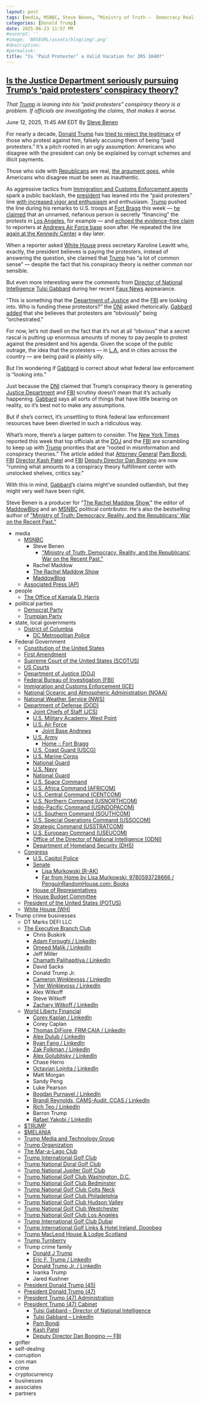 ```yaml
---
layout: post
tags: [media, MSNBC, Steve Benen, “Ministry of Truth –  Democracy Reality and the Republicans’ War on the Recent Past.”, Rachel Maddow, The Rachel Maddow Show, MaddowBlog, Associated Press (AP), people, The Office of Kamala D. Harris, political parties, Democrat Party, Trumpian Party, state local governments, District of Columbia, DC Metropolitan Police, Federal Government, Constitution of the United States, First Amendment, Supreme Court of the United States (SCOTUS), US Courts, Department of Justice (DOJ), Federal Bureau of Investigation (FBI), Immigration and Customs Enforcement (ICE), National Oceanic and Atmospheric Administration (NOAA), National Weather Service (NWS), Department of Defense (DOD), Joint Chiefs of Staff (JCS), U.S. Military Academy West Point, U.S. Air Force, Joint Base Andrews, U.S. Army, Home  –  –  Fort Bragg, U.S. Coast Guard (USCG), U.S. Marine Corps, National Guard, U.S. Navy, National Guard, U.S. Space Command, U.S. Africa Command (AFRICOM), U.S. Central Command (CENTCOM), U.S. Northern Command (USNORTHCOM), Indo-Pacific Command (USINDOPACOM), U.S. Southern Command (SOUTHCOM), U.S. Special Operations Command (USSOCOM), Strategic Command (USSTRATCOM), U.S. European Command (USEUCOM), Office of the Director of National Intelligence (ODNI), Department of Homeland Security (DHS), Congress, U.S. Capitol Police, Senate, Lisa Murkowski (R-AK), Far from Home by Lisa Murkowski –  9780593728666 / PenguinRandomHouse.com –  Books, House of Representatives, House Budget Committee, President of the United States (POTUS), White House (WH), Trump crime businesses, DT Marks DEFI LLC, The Executive Branch Club, Chris Buskirk, Adam Foroughi / LinkedIn, Omeed Malik / LinkedIn, Jeff Miller, Chamath Palihapitiya / LinkedIn, David Sacks, Donald Trump Jr., Cameron Winklevoss / LinkedIn, Tyler Winklevoss / LinkedIn, Alex Witkoff, Steve Witkoff, Zachary Witkoff / LinkedIn, World Liberty Financial, Corey Kaplan / LinkedIn, Corey Caplan, Thomas DiFiore FRM·CAIA / LinkedIn, Alex Dulub / LinkedIn, Ryan Fang / LinkedIn, Zak Folkman / LinkedIn, Alex Golubitsky / LinkedIn, Chase Herro, Octavian Lojnita / LinkedIn, Matt Morgan, Sandy Peng, Luke Pearson, Bogdan Purnavel / LinkedIn, Brandi Reynolds CAMS-Audit CCAS / LinkedIn, Rich Teo / LinkedIn, Barron Trump, Rafael Yakobi / LinkedIn, $TRUMP, $MELANIA, Trump Media and Technology Group, Trump Organization, The Mar-a-Lago Club, Trump International Golf Club, Trump National Doral Golf Club, Trump National Jupiter Golf Club, Trump National Golf Club Washington D.C., Trump National Golf Club Bedminster, Trump National Golf Club Colts Neck, Trump National Golf Club Philadelphia, Trump National Golf Club Hudson Valley, Trump National Golf Club Westchester, Trump National Golf Club Los Angeles, Trump International Golf Club Dubai, Trump International Golf Links & Hotel Ireland Doonbeg, Trump MacLeod House & Lodge Scotland, Trump Turnberry, Trump crime family, Donald J Trump, Eric F. Trump / LinkedIn, Donald Trump Jr. / LinkedIn, Ivanka Trump, Jared Kushner, President Donald Trump (45), President Donald Trump (47), President Trump (47) Administration, President Trump (47) Cabinet, Tulsi Gabbard – Director of National Intelligence, Tulsi Gabbard – LinkedIn, Pam Bondi, Kash Patel, Deputy Director Dan Bongino — FBI, grift, self-dealing, corruption, con, crime, cryptocurrency, businesses, associates, partners]
categories: [Donald Trump]
date: 2025-06-23 11:57 PM
#excerpt: ''
#image: 'BASEURL/assets/blog/img/.png'
#description:
#permalink:
title: "Is ‘Paid Protester’ a Valid Vocation for IRS 1040?"
---
```



## [Is the Justice Department seriously pursuing Trump’s ‘paid protesters’ conspiracy theory?](https://www.msnbc.com/rachel-maddow-show/maddowblog/justice-department-seriously-pursuing-trumps-paid-protesters-conspirac-rcna212613)

*That [Trump](https://www.donaldjtrump.com/) is leaning into his “paid protesters” conspiracy theory is a problem. If officials are investigating the claims, that makes it worse.*

June 12, 2025, 11:45 AM EDT
By [Steve Benen](https://www.msnbc.com/author/steve-benen-ncpn433601)

For nearly a decade, [Donald Trump](https://www.donaldjtrump.com/) has [tried to reject the legitimacy](https://www.msnbc.com/rachel-maddow-show/maddowblog/paid-insurrectionists-unrest-l-trump-returns-unsettling-old-favorite-rcna212142) of those who protest against him, falsely accusing them of being “paid protesters.” It’s a pitch rooted in an ugly assumption: Americans who disagree with the president can only be explained by corrupt schemes and illicit payments.

Those who side with [Republicans](https://www.gop.com/) are real, [the argument goes](https://www.msnbc.com/rachel-maddow-show/maddowblog/paid-insurrectionists-unrest-l-trump-returns-unsettling-old-favorite-rcna212142), while Americans who disagree must be seen as inauthentic.

As aggressive tactics from [Immigration and Customs Enforcement agents](https://www.ice.gov/) spark a public backlash, the [president](https://www.whitehouse.gov/) has leaned into the “paid protesters” line [with increased vigor and enthusiasm](https://www.msnbc.com/rachel-maddow-show/maddowblog/paid-insurrectionists-unrest-l-trump-returns-unsettling-old-favorite-rcna212142) and enthusiasm. [Trump](https://www.donaldjtrump.com/) pushed the line during his remarks to U.S. troops at [Fort Bragg](https://home.army.mil/bragg) this week — [he claimed](https://www.nbcnews.com/politics/trump-administration/live-blog/trump-administration-hegseth-china-nj-primary-immigration-live-updates-rcna211664/rcrd81485?canonicalCard=true) that an unnamed, nefarious person is secretly “financing” the protests in [Los Angeles](https://lacity.gov/), for example — and [echoed the evidence-free claim](https://bsky.app/profile/atrupar.com/post/3lrbxiae7dl2q) to reporters at [Andrews Air Force base](https://www.jba.af.mil/) soon after. He repeated the line [again at the Kennedy Center](https://www.yahoo.com/news/funding-protestors-gabbard-trump-spread-012114527.html) a day later.

When a reporter asked [White House](https://www.whitehouse.gov/) press secretary Karoline Leavitt who, exactly, the president believes is paying the protesters, instead of answering the question, she claimed that [Trump](https://www.donaldjtrump.com/) has “a lot of common sense” — despite the fact that his conspiracy theory is neither common nor sensible.

But even more interesting were the comments from [Director of National Intelligence](https://www.odni.gov/) [Tulsi Gabbard](https://www.odni.gov/index.php/who-we-are/leadership/director-of-national-intelligence) during her recent [Faux News](https://www.foxnews.com/) appearance.

“This is something that the [Department of Justice](https://www.justice.gov/) and the [FBI](https://www.fbi.gov/) are looking into. Who is funding these protestors?” the [DNI](https://www.odni.gov/) asked rhetorically. [Gabbard added](https://x.com/Acyn/status/1932955717788631265) that she believes that protesters are “obviously” being “orchestrated.”

For now, let’s not dwell on the fact that it’s not at all “obvious” that a secret rascal is putting up enormous amounts of money to pay people to protest against the president and his agenda. Given the scope of the public outrage, the idea that the protesters — in [L.A.](https://lacity.gov/) and in cities across the country — are being paid is plainly silly.

But I’m wondering if [Gabbard](https://www.odni.gov/index.php/who-we-are/leadership/director-of-national-intelligence) is correct about what federal law enforcement is “looking into.”

Just because the [DNI](https://www.odni.gov/) claimed that Trump’s conspiracy theory is generating [Justice Department](https://www.justice.gov/) and [FBI](https://www.fbi.gov/) scrutiny doesn’t mean that it’s actually happening. [Gabbard](https://www.odni.gov/index.php/who-we-are/leadership/director-of-national-intelligence) says all sorts of things that have little bearing on reality, so it’s best not to make any assumptions.

But if she’s correct, it’s unsettling to think federal law enforcement resources have been diverted in such a ridiculous way.

What’s more, there’s a larger pattern to consider. The [New York Times](https://www.nytimes.com/) reported this week that top officials at the [DOJ](https://www.justice.gov/) and the [FBI](https://www.fbi.gov/) are scrambling to keep up with [Trump](https://www.donaldjtrump.com/) priorities that are “rooted in misinformation and conspiracy theories.” The article added that [Attorney General](https://www.justice.gov/) [Pam Bondi](https://www.justice.gov/ag/staff-profile/meet-attorney-general), [FBI](https://www.fbi.gov/) [Director Kash Patel](https://www.fbi.gov/about/leadership-and-structure/director-patel) and [FBI](https://www.fbi.gov/) [Deputy Director Dan Bongino](https://www.fbi.gov/about/leadership-and-structure/deputy-director-dan-bongino) are now “running what amounts to a conspiracy theory fulfillment center with unstocked shelves, critics say.”

With this in mind, [Gabbard](https://www.odni.gov/index.php/who-we-are/leadership/director-of-national-intelligence)’s claims might’ve sounded outlandish, but they might very well have been right.

Steve Benen is a producer for "[The Rachel Maddow Show](https://www.msnbc.com/rachel-maddow-show)," the editor of [MaddowBlog](https://www.msnbc.com/rachel-maddow-show) and an [MSNBC](https://www.msnbc.com/) political contributor. He's also the bestselling author of ["Ministry of Truth: Democracy, Reality, and the Republicans' War on the Recent Past."](https://www.harpercollins.com/products/ministry-of-truth-steve-benen)

- media
    - [MSNBC](https://www.msnbc.com/)
        - Steve Benen
            - ["Ministry of Truth: Democracy, Reality, and the Republicans' War on the Recent Past."](https://www.harpercollins.com/products/ministry-of-truth-steve-benen)
        - Rachel Maddow 
        - [The Rachel Maddow Show](https://www.msnbc.com/rachel-maddow-show)
        - [MaddowBlog](https://www.msnbc.com/rachel-maddow-show) 
    - [Associated Press (AP)](https://www.apnews.com/)
- people 
    - [The Office of Kamala D. Harris](https://kamalaharris.com/)
- political parties 
    - [Democrat Party](https://www.democrats.org/)
    - [Trumpian Party](https://www.gop.com/)
- state, local governments 
    - [District of Columbia](https://dc.gov/)
        - [DC Metropolitan Police](https://mpdc.dc.gov/node)
- Federal Government 
    - [Constitution of the United States](https://constitution.congress.gov/)
    - [First Amendment](https://constitution.congress.gov/constitution/amendment-1/)
    - [Supreme Court of the United States (SCOTUS)](https://www.supremecourt.gov/)
    - [US Courts](https://www.uscourts.gov/)
    - [Department of Justice (DOJ)](https://www.justice.gov/)
    - [Federal  Bureau of Investigation (FBI)](https://www.fbi.gov/)
    - [Immigration and Customs Enforcement (ICE)](https://www.ice.gov/)
    - [National Oceanic and Atmospheric Administration (NOAA)](https://www.noaa.gov/)
    - [National Weather Service (NWS)](https://www.weather.gov/)
    - [Department of Defense (DOD)](https://www.defense.gov/)
        - [Joint Chiefs of Staff (JCS)](https://www.jcs.mil/)
        - [U.S. Military Academy, West Point](https://www.westpoint.edu/)
        - [U.S. Air Force](https://www.af.mil/)
            - [Joint Base Andrews](https://www.jba.af.mil/)
        - [U.S. Army](https://www.army.mil/)
            - [Home :: Fort Bragg](https://home.army.mil/bragg)
        - [U.S. Coast Guard (USCG)](https://www.uscg.mil/)
        - [U.S. Marine Corps](https://www.marines.mil/)
        - [National Guard](https://www.nationalguard.mil/)
        - [U.S. Navy](https://www.navy.mil/)
        - [National Guard](https://www.nationalguard.mil/)
        - [U.S. Space Command](https://www.spacecom.mil/)
        - [U.S. Africa Command (AFRICOM)](https://www.africom.mil/)
        - [U.S. Central Command (CENTCOM)](https://www.centcom.mil/)
        - [U.S. Northern Command (USNORTHCOM)](https://www.northcom.mil/)
        - [Indo-Pacific Command (USINDOPACOM)](https://www.pacom.mil/)
        - [U.S. Southern Command (SOUTHCOM)](http://www.southcom.mil/)
        - [U.S. Special Operations Command (USSOCOM)](https://www.socom.mil/)
        - [Strategic Command (USSTRATCOM)](http://www.stratcom.mil/)
        - [U.S. European Command (USEUCOM)](https://www.eucom.mil/)
        - [Office of the Director of National Intelligence (ODNI)](https://www.odni.gov/)
        - [Department of Homeland Security (DHS)](https://www.dhs.gov/)
    - [Congress](https;//www.congress.gov/)
        - [U.S. Capitol Police](https://www.uscp.gov/)
        - [Senate](https://www.senate.gov/)
            - [Lisa Murkowski (R-AK)](https://www.murkowski.senate.gov/)
            - [Far from Home by Lisa Murkowski: 9780593728666 / PenguinRandomHouse.com: Books](https://www.penguinrandomhouse.com/books/743990/far-from-home-by-lisa-murkowski-with-charles-wohlforth/)
        - [House of Representatives](https://www.house.gov/)
        - [House Budget Committee ](https://budget.house.gov/)
    - [President of the United States (POTUS)](https://www.whitehouse.gov/)
    - [White House (WH)](https://www.whitehouse.gov/)
- Trump crime businesses
    - DT Marks DEFI LLC
    - [The Executive Branch Club](https://www.theexecutivebranchclub.com/)
        - Chris Buskirk
        - [Adam Foroughi / LinkedIn](https://www.linkedin.com/in/adamforoughi/)
        - [Omeed Malik / LinkedIn](https://www.linkedin.com/in/omeed-malik-b483b1186/)
        - Jeff Miller
        - [Chamath Palihapitiya / LinkedIn](https://www.linkedin.com/in/chamath/)
        - David Sacks
        - Donald Trump Jr.
        - [Cameron Winklevoss / LinkedIn](https://www.linkedin.com/in/winklevoss/)
        - [Tyler Winklevoss / LinkedIn](https://www.linkedin.com/in/tylerwinklevoss/)
        - Alex Witkoff
        - Steve Witkoff
        - [Zachary Witkoff / LinkedIn](https://www.linkedin.com/in/zachary-witkoff-038a4143/)
    - [World Liberty Financial](https://worldlibertyfinancial.com/)
        - [Corey Kaplan / LinkedIn](https://www.linkedin.com/in/coreykaplan/)
        - Corey Caplan
        - [Thomas DiFiore, FRM·CAIA / LinkedIn](https://www.linkedin.com/in/thomasdifiore42/)
        - [Alex Dulub / LinkedIn](https://www.linkedin.com/in/alexei-dulub/)
        - [Ryan Fang / LinkedIn](https://www.linkedin.com/in/ryan-fang-245011a2/)
        - [Zak Folkman / LinkedIn](https://www.linkedin.com/in/zak-folkman-0300669a/)
        - [Alex Golubitsky / LinkedIn](https://www.linkedin.com/in/alexgolubitsky/)
        - Chase Herro
        - [Octavian Lojnita / LinkedIn](https://www.linkedin.com/in/octavian-lojnita/)
        - Matt Morgan
        - Sandy Peng
        - Luke Pearson
        - [Bogdan Purnavel / LinkedIn](https://www.linkedin.com/in/bogdan-purnavel-73b05a14b/)
        - [Brandi Reynolds, CAMS-Audit, CCAS / LinkedIn](https://www.linkedin.com/in/brandi-reynolds-cams-audit-ccas-64b8aa53/)
        - [Rich Teo / LinkedIn](https://www.linkedin.com/in/richteo/)
        - Barron Trump
        - [Rafael Yakobi / LinkedIn](https://www.linkedin.com/in/rafaelyakobi/)
    - [$TRUMP](https://gettrumpmemes.com/)
    - [$MELANIA](https://melaniameme.com/)
    - [Trump Media and Technology Group](https://tmtgcorp.com/)
    - [Trump Organization](https://www.trump.com/)
    - [The Mar-a-Lago Club](https://www.maralagoclub.com/)
    - [Trump International Golf Club](https://www.trumpinternationalpalmbeaches.com/)
    - [Trump National Doral Golf Club](https://www.trumpgolfdoral.com/)
    - [Trump National Jupiter Golf Club](https://www.trumpnationaljupiter.com/)
    - [Trump National Golf Club Washington, D.C.](https://www.trumpnationaldc.com/)
    - [Trump National Golf Club Bedminster](https://www.trumpnationalbedminster.com/)
    - [Trump National Golf Club Colts Neck](https://www.trumpcoltsneck.com/)
    - [Trump National Golf Club Philadelphia](https://www.trumpnationalphiladelphia.com/)
    - [Trump National Golf Club Hudson Valley](https://www.trumpnationalhudsonvalley.com/)
    - [Trump National Golf Club Westchester](https://www.trumpnationalwestchester.com/)
    - [Trump National Golf Club Los Angeles](https://www.trumpnationallosangeles.com/)
    - [Trump International Golf Club Dubai](https://www.trumpgolfdubai.com/)
    - [Trump International Golf Links & Hotel Ireland, Doonbeg](https://www.trumpgolfireland.com/)
    - [Trump MacLeod House & Lodge Scotland](https://www.trumphotels.com/macleod-house)
    - [Trump Turnberry](https://www.turnberry.co.uk/)
    - Trump crime family
        - [Donald J Trump](https://www.donaldjtrump.com/)
        - [Eric F. Trump / LinkedIn](https://www.linkedin.com/in/erictrump/)
        - [Donald Trump Jr. / LinkedIn](https://www.linkedin.com/in/donald-trump-jr-4454b862/)
        - Ivanka Trump
        - Jared Kushner
     - [President Donald Trump (45)](https://trumpwhitehouse.archives.gov/)
    - [President Donald Trump (47)](https://www.whitehouse.gov/administration/donald-j-trump/)
    - [President Trump (47) Administration](https://www.whitehouse.gov/administration/)
    - [President Trump (47) Cabinet](https://www.whitehouse.gov/administration/the-cabinet/)
        - [Tulsi Gabbard – Director of National Intelligence](https://www.odni.gov/index.php/who-we-are/leadership/director-of-national-intelligence)
        - [Tulsi Gabbard – LinkedIn](https://www.linkedin.com/in/tulsigabbard/)
        - [Pam Bondi](https://www.justice.gov/ag/staff-profile/meet-attorney-general)
        - [Kash Patel](https://www.fbi.gov/about/leadership-and-structure/director-patel)
        - [Deputy Director Dan Bongino — FBI](https://www.fbi.gov/about/leadership-and-structure/deputy-director-dan-bongino)
- grifter
- self-dealing
- corruption
- con man
- crime
- cryptocurrency 
- businesses
- associates
- partners

